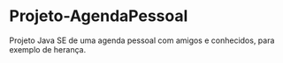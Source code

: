 # Projeto-AgendaPessoal
Projeto Java SE de uma agenda pessoal com amigos e conhecidos, para exemplo de herança.
